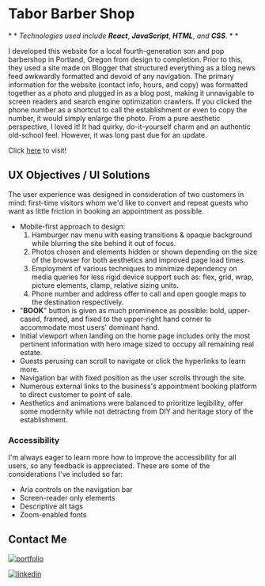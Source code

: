 # Tabor Barber Shop

\* *  *Technologies used include* ***React***, ***JavaScript***, ***HTML***, *and* ***CSS***. * * 

I developed this website for a local fourth-generation son and pop barbershop in Portland, Oregon from design to completion. Prior to this, they used a site made on Blogger that structured everything as a blog news feed awkwardly formatted and devoid of any navigation. The primary information for the website (contact info, hours, and copy) was formatted together as a photo and plugged in as a blog post, making it unnavigable to screen readers and search engine optimization crawlers. If you clicked the phone number as a shortcut to call the establishment or even to copy the number, it would simply enlarge the photo. From a pure aesthetic perspective, I loved it! It had quirky, do-it-yourself charm and an authentic old-school feel. However, it was long past due for an update.

Click [here](https://www.taborbarbershop.com/) to visit!

<!-- ## Site

### [Landing Page](https://www.taborbarbershop.com/)

[<img width="800px" src=""/>](https://www.taborbarbershop.com/)

### [About](https://www.taborbarbershop.com/about)


### [Reviews](https://www.taborbarbershop.com/reviews) -->

## UX Objectives / UI Solutions

The user experience was designed in consideration of two customers in mind: first-time visitors whom we'd like to convert and repeat guests who want as little friction in booking an appointment as possible.

- Mobile-first approach to design:
    1. Hamburger nav menu with easing transitions & opaque background while blurring the site behind it out of focus.
    2. Photos chosen and elements hidden or shown depending on the size of the browser for both aesthetics and improved page load times.
    3. Employment of various techniques to minimize dependency on media queries for less rigid device support such as: flex, grid, wrap, picture elements, clamp, relative sizing units.
    4. Phone number and address offer to call and open google maps to the destination respectively.
- "**BOOK**" button is given as much prominence as possible: bold, upper-cased, framed, and fixed to the upper-right hand corner to accommodate most users' dominant hand.
- Initial viewport when landing on the home page includes only the most pertinent information with hero image sized to occupy all remaining real estate.
- Guests perusing can scroll to navigate or click the hyperlinks to learn more.
- Navigation bar with fixed position as the user scrolls through the site.
- Numerous external links to the business's appointment booking platform to direct customer to point of sale.
- Aesthetics and animations were balanced to prioritize legibility, offer some modernity while not detracting from DIY and heritage story of the establishment.

### Accessibility

I'm always eager to learn more how to improve the accessibility for all users, so any feedback is appreciated. These are some of the considerations I've included so far:

- Aria controls on the navigation bar
- Screen-reader only elements
- Descriptive alt tags
- Zoom-enabled fonts

## Contact Me

[![portfolio](https://img.shields.io/badge/my_portfolio-000?style=for-the-badge&logo=ko-fi&logoColor=white)](https://github.com/jupiter-desphy)

[![linkedin](https://img.shields.io/badge/linkedin-0A66C2?style=for-the-badge&logo=linkedin&logoColor=white)](https://www.linkedin.com/in/jupiterdesphy/)

<!-- ## Acknowledgements -->

<!-- - useInterval() hook API by [Dan Abramov](https://overreacted.io/making-setinterval-declarative-with-react-hooks/). https://nokia-snake-jupiter-desphy.vercel.app/-->
